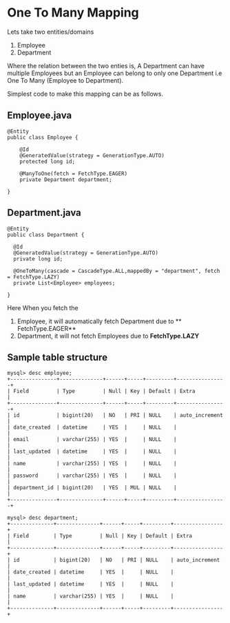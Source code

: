 # One To Many Mapping 
Lets take two entities/domains  

1.  Employee
2.  Department

Where the relation between the two enties is, A Department can have multiple Employees but an Employee can belong to only one Department i.e One To Many (Employee to Department).

Simplest code to make this mapping can be as follows.

## Employee.java
    @Entity
    public class Employee {

        @Id
        @GeneratedValue(strategy = GenerationType.AUTO)
        protected long id;

        @ManyToOne(fetch = FetchType.EAGER)
        private Department department;

    }

## Department.java

    @Entity
    public class Department {

      @Id
      @GeneratedValue(strategy = GenerationType.AUTO)
      private long id;

      @OneToMany(cascade = CascadeType.ALL,mappedBy = "department", fetch = FetchType.LAZY)
      private List<Employee> employees;
    
    }
    
Here When you fetch the 
1.  Employee, it will automatically fetch Department due to ** FetchType.EAGER**
2.  Department, it will not fetch Employees due to **FetchType.LAZY**

## Sample table structure 

    mysql> desc employee;
    +---------------+--------------+------+-----+---------+----------------+
    | Field         | Type         | Null | Key | Default | Extra          |
    +---------------+--------------+------+-----+---------+----------------+
    | id            | bigint(20)   | NO   | PRI | NULL    | auto_increment |
    | date_created  | datetime     | YES  |     | NULL    |                |
    | email         | varchar(255) | YES  |     | NULL    |                |
    | last_updated  | datetime     | YES  |     | NULL    |                |
    | name          | varchar(255) | YES  |     | NULL    |                |
    | password      | varchar(255) | YES  |     | NULL    |                |
    | department_id | bigint(20)   | YES  | MUL | NULL    |                |
    +---------------+--------------+------+-----+---------+----------------+

    mysql> desc department;
    +--------------+--------------+------+-----+---------+----------------+
    | Field        | Type         | Null | Key | Default | Extra          |
    +--------------+--------------+------+-----+---------+----------------+
    | id           | bigint(20)   | NO   | PRI | NULL    | auto_increment |
    | date_created | datetime     | YES  |     | NULL    |                |
    | last_updated | datetime     | YES  |     | NULL    |                |
    | name         | varchar(255) | YES  |     | NULL    |                |
    +--------------+--------------+------+-----+---------+----------------+
